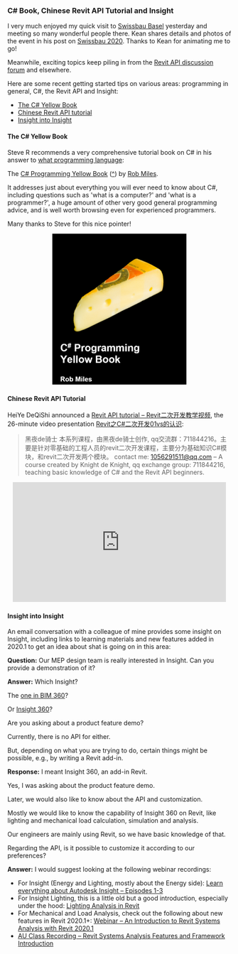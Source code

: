 <head>
<meta http-equiv="Content-Type" content="text/html; charset=utf-8">
<link rel="stylesheet" type="text/css" href="bc.css">
<script src="https://cdn.rawgit.com/google/code-prettify/master/loader/run_prettify.js" type="text/javascript"></script>
<script async src="https://platform.twitter.com/widgets.js" charset="utf-8"></script>
</head>

<!---

- What Programming Language?
  https://forums.autodesk.com/t5/revit-api-forum/what-programming-language/m-p/9244502
  stever66 recommended an intersting book on C#
  /j/doc/book/cs_programming_yellow_book/csharp_book_2019_refresh.pdf
  [C# Programming Yellow Book](https://www.robmiles.com/c-yellow-book)
  by [Rob Miles](https://www.robmiles.com)
  questions such as 'what is a computer?' and 'what is a programmer?'
  includes a huge amount of very good advice
  worth browsing even for experienced programmers

- insight
Links to learning materials, including 2020.1 added features, to get an idea about shat is going on in this area
No officially supported API for Insight 360.
[Q] Our MEP design team is really interested in the Insight.
Can you provide a demonstration about it?
[A] Which Insight?
The one in BIM 360? 
http://help.autodesk.com/view/BIM360D/ENU/?guid=GUID-EC46253E-130E-4CE9-B0C1-2FB8333E1116
or Insight 360? 
https://insight.autodesk.com/oneenergy
Are you asking about a product feature demo?
Currently, there is no API for either.
But, depending on what you are trying to do, certain things might be possible, e.g., by writing a Revit add-in.
[R] I meant Insight 360, an add-in Revit.
Yes, I was asking about the product feature demo.
Later, we would also like to know about the API and customization.
As the basic preference, we would like to know the capability of Insight 360 on Revit like the lighting calculation/simulation, and Mechanical Load calculation/Analysis.
Our engineers are mainly using Revit, so we have basic knowledge of that.
Regarding the API, is it possible to customize it according to our preferences?
[A] I would suggest the following webinar recordings:
- For Insight (Energy and Lighting, but more about the Energy side)
Learn everything about Autodesk Insight – Episodes 1-3
http://blogs.autodesk.com/revit/2018/07/06/autodesk-insight-webinar-series/
- For Insight Lighting – This is a little old but a good introduction esp under the hood
Lighting Analysis in Revit
https://www.youtube.com/watch?v=mtZXEAYNd00
- For Mechanical / Load Analysis check see the following about new features in Revit 2020.1+
Webinar - An Introduction to Revit Systems Analysis with Revit 2020.1
https://www.youtube.com/watch?v=8kvSB5abVH4
- AU Class Recording - Revit Systems Analysis Features and Framework - An Introduction
https://www.autodesk.com/autodesk-university/class/Revit-Systems-Analysis-Features-and-Framework-Introduction-2019

twitter:

The C# Yellow Book, a Chinese Revit API tutorial and insight into Insight in the #RevitAPI #DynamoBim @AutodeskForge @AutodeskRevit #bim #ForgeDevCon http://bit.ly/csbookrvtapitutor

I very much enjoyed my quick visit to Swissbau Basel yesterday and meeting so many wonderful people there.
Here are some recent getting started tips on various areas: programming in general, C#, the Revit API and Insight
&ndash; The C&#35; Yellow Book
&ndash; Chinese Revit API tutorial
&ndash; Insight into Insight...

linkedin:


#bim #DynamoBim #ForgeDevCon #Revit #API #IFC #SDK #AI #VisualStudio #Autodesk #AEC #adsk

the [Revit API discussion forum](http://forums.autodesk.com/t5/revit-api-forum/bd-p/160) thread

<p style="font-size: 80%; font-style:italic"></p>

-->

### C&#35; Book, Chinese Revit API Tutorial and Insight

I very much enjoyed my quick visit
to [Swissbau Basel](https://www.swissbau.ch) yesterday and meeting so many wonderful people there.
Kean shares details and photos of the event in his post
on [Swissbau 2020](https://www.keanw.com/2020/01/swissbau-2020.html).
Thanks to Kean for animating me to go!

Meanwhile, exciting topics keep piling in from
the [Revit API discussion forum](http://forums.autodesk.com/t5/revit-api-forum/bd-p/160) and
elsewhere.

Here are some recent getting started tips on various areas: programming in general, C#, the Revit API and Insight:

- [The C&#35; Yellow Book](#2)
- [Chinese Revit API tutorial](#3)
- [Insight into Insight](#4)

#### <a name="2"></a>The C&#35; Yellow Book

Steve R recommends a very comprehensive tutorial book on C# in his answer
to [what programming language](https://forums.autodesk.com/t5/revit-api-forum/what-programming-language/m-p/9244502):

The [C# Programming Yellow Book](https://www.robmiles.com/c-yellow-book)
([^](/j/doc/book/cs_programming_yellow_book/csharp_book_2019_refresh.pdf))
by [Rob Miles](https://www.robmiles.com).

It addresses just about everything you will ever need to know about C#, including questions such as 'what is a computer?' and 'what is a programmer?', a huge amount of other very good general programming advice, and is well worth browsing even for experienced programmers.

Many thanks to Steve for this nice pointer!

<center>
<img src="img/cs_yellow_book_2019.png" alt="The C&#35; Yellow Book" title="The C&#35; Yellow Book" width="302"/> <!-- 604 -->
</center>


#### <a name="3"></a>Chinese Revit API Tutorial

HeiYe DeQiShi announced
a [Revit API tutorial &ndash; Revit二次开发教学视频](https://forums.autodesk.com/t5/revit-api-forum/revit-api-tutorial-revit-er-ci-kai-fa-jiao-xue-shi-pin/m-p/9253875),
the 26-minute video presentation [Revit之C#二次开发01vs的认识](https://youtu.be/upYNPAkw2Xg):

> 黑夜de骑士
本系列课程，由黑夜de骑士创作, qq交流群：711844216。主要是针对零基础的工程人员的revit二次开发课程，主要分为基础知识C#模块，和revit二次开发两个模块。
contact me: 1056291511@qq.com
&ndash; A course created by Knight de Knight, qq exchange group: 711844216, teaching basic knowledge of C# and the Revit API beginners.

<center>
<iframe width="480" height="270" src="https://www.youtube.com/embed/upYNPAkw2Xg" frameborder="0" allow="accelerometer; autoplay; encrypted-media; gyroscope; picture-in-picture" allowfullscreen></iframe>
</center>


#### <a name="4"></a>Insight into Insight

An email conversation with a colleague of mine provides some insight on Insight, including links to learning materials and new features added in 2020.1 to get an idea about shat is going on in this area:

**Question:** Our MEP design team is really interested in Insight.
Can you provide a demonstration of it?

**Answer:** Which Insight?

The [one in BIM 360](http://help.autodesk.com/view/BIM360D/ENU/?guid=GUID-EC46253E-130E-4CE9-B0C1-2FB8333E1116)?

Or [Insight 360](https://insight.autodesk.com/oneenergy)?

Are you asking about a product feature demo?

Currently, there is no API for either.

But, depending on what you are trying to do, certain things might be possible, e.g., by writing a Revit add-in.

**Response:** I meant Insight 360, an add-in Revit.

Yes, I was asking about the product feature demo.

Later, we would also like to know about the API and customization.

Mostly we would like to know the capability of Insight 360 on Revit, like lighting and mechanical load calculation, simulation and analysis.

Our engineers are mainly using Revit, so we have basic knowledge of that.

Regarding the API, is it possible to customize it according to our preferences?

**Answer:**  I would suggest looking at the following webinar recordings:

- For Insight (Energy and Lighting, mostly about the Energy side): 
[Learn everything about Autodesk Insight – Episodes 1-3](http://blogs.autodesk.com/revit/2018/07/06/autodesk-insight-webinar-series)
- For Insight Lighting, this is a little old but a good introduction, especially under the hood: 
[Lighting Analysis in Revit](https://www.youtube.com/watch?v=mtZXEAYNd00)
- For Mechanical and Load Analysis, check out the following about new features in Revit 2020.1+:
[Webinar &ndash; An Introduction to Revit Systems Analysis with Revit 2020.1](https://www.youtube.com/watch?v=8kvSB5abVH4)
- [AU Class Recording &ndash; Revit Systems Analysis Features and Framework Introduction](https://www.autodesk.com/autodesk-university/class/Revit-Systems-Analysis-Features-and-Framework-Introduction-2019)

